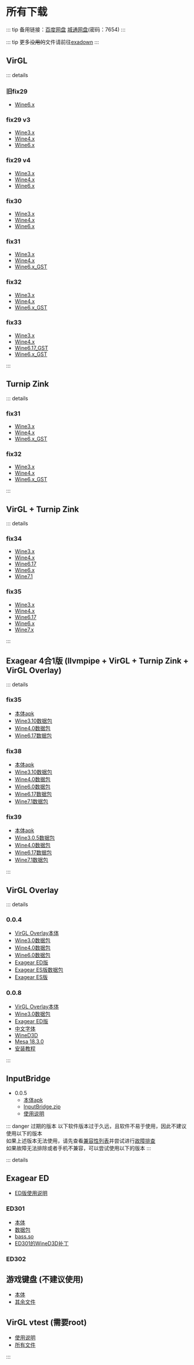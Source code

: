 # 所有下载

::: tip
备用链接：[百度网盘](./baidu.md) [城通网盘](https://url02.ctfile.com/d/4221102-45803505-36356a)(密码：7654)
:::

::: tip
更多~~没用的~~文件请前往[exadown](https://0.mrl646.repl.co/)
:::

## VirGL

::: details

### 旧fix29

   - [Wine6.x](https://0.mrl646.repl.co/d/Exagear/%E5%B7%B2%E5%BC%83%E7%94%A8%E7%9A%84Exagear/ExaGear%20SU_3.0.2G_MCAT_Wine6.x%E7%9B%B4%E8%A3%85%E7%89%88.apk)

### fix29 v3

   - [Wine3.x](https://0.mrl646.repl.co/d/Exagear/Exagear%20VirtIO%E7%9B%B4%E8%A3%85%E7%89%88/fix29v3%E7%9B%B4%E8%A3%85%E7%89%88%20by%20Jxy3576/ExaGear%20SU_3.0.2G_MCAT_Wine3.x_V3%E7%9B%B4%E8%A3%85%E7%89%88.apk)
   - [Wine4.x](https://0.mrl646.repl.co/d/Exagear/Exagear%20VirtIO%E7%9B%B4%E8%A3%85%E7%89%88/fix29v3%E7%9B%B4%E8%A3%85%E7%89%88%20by%20Jxy3576/ExaGear%20SU_3.0.2G_MCAT_Wine4.x_V3%E7%9B%B4%E8%A3%85%E7%89%88.apk)
   - [Wine6.x](https://0.mrl646.repl.co/d/Exagear/Exagear%20VirtIO%E7%9B%B4%E8%A3%85%E7%89%88/fix29v3%E7%9B%B4%E8%A3%85%E7%89%88%20by%20Jxy3576/ExaGear%20SU_3.0.2G_MCAT_Wine6.x_V3%E7%9B%B4%E8%A3%85%E7%89%88.apk)

### fix29 v4

   - [Wine3.x](https://0.mrl646.repl.co/d/Exagear/Exagear%20VirtIO%E7%9B%B4%E8%A3%85%E7%89%88/fix29%20v4%E7%9B%B4%E8%A3%85%E7%89%88%20by%20Jxy3576/ExaGear%20SU_3.0.2G_MCAT_Wine3.x_V4%E7%9B%B4%E8%A3%85%E7%89%88.apk)
   - [Wine4.x](https://0.mrl646.repl.co/d/Exagear/Exagear%20VirtIO%E7%9B%B4%E8%A3%85%E7%89%88/fix29%20v4%E7%9B%B4%E8%A3%85%E7%89%88%20by%20Jxy3576/ExaGear%20SU_3.0.2G_MCAT_Wine4.x_V4%E7%9B%B4%E8%A3%85%E7%89%88.apk)
   - [Wine6.x](https://0.mrl646.repl.co/d/Exagear/Exagear%20VirtIO%E7%9B%B4%E8%A3%85%E7%89%88/fix29%20v4%E7%9B%B4%E8%A3%85%E7%89%88%20by%20Jxy3576/ExaGear%20SU_3.0.2G_MCAT_Wine6.x_V4%E7%9B%B4%E8%A3%85%E7%89%88.apk)

### fix30

   - [Wine3.x](https://0.mrl646.repl.co/d/Exagear/Exagear%20VirtIO%E7%9B%B4%E8%A3%85%E7%89%88/fix30%E7%9B%B4%E8%A3%85%E7%89%88%20by%20Jxy3576/ExaGear%20SU_3.0.2G_MCAT_Wine3.x%E7%9B%B4%E8%A3%85%E7%89%88.apk)
   - [Wine4.x](https://0.mrl646.repl.co/d/Exagear/Exagear%20VirtIO%E7%9B%B4%E8%A3%85%E7%89%88/fix30%E7%9B%B4%E8%A3%85%E7%89%88%20by%20Jxy3576/ExaGear%20SU_3.0.2G_MCAT_Wine4.x%E7%9B%B4%E8%A3%85%E7%89%88.apk)
   - [Wine6.x](https://0.mrl646.repl.co/d/Exagear/Exagear%20VirtIO%E7%9B%B4%E8%A3%85%E7%89%88/fix30%E7%9B%B4%E8%A3%85%E7%89%88%20by%20Jxy3576/ExaGear%20SU_3.0.2G_MCAT_Wine6.x%E7%9B%B4%E8%A3%85%E7%89%88.apk)

### fix31

   - [Wine3.x](https://0.mrl646.repl.co/d/Exagear/Exagear%20VirtIO%E7%9B%B4%E8%A3%85%E7%89%88/fix31%E7%9B%B4%E8%A3%85%E7%89%88%20by%20Jxy3576/ExaGear%20SU_3.0.2G_MCAT_Wine3.x%E7%9B%B4%E8%A3%85%E7%89%88.apk)
   - [Wine4.x](https://0.mrl646.repl.co/d/Exagear/Exagear%20VirtIO%E7%9B%B4%E8%A3%85%E7%89%88/fix31%E7%9B%B4%E8%A3%85%E7%89%88%20by%20Jxy3576/ExaGear%20SU_3.0.2G_MCAT_Wine4.x_%E7%9B%B4%E8%A3%85%E7%89%88.apk)
   - [Wine6.x_GST](https://0.mrl646.repl.co/d/Exagear/Exagear%20VirtIO%E7%9B%B4%E8%A3%85%E7%89%88/fix31%E7%9B%B4%E8%A3%85%E7%89%88%20by%20Jxy3576/ExaGear%20SU_3.0.2G_MCAT_Wine6.x_GST%E7%9B%B4%E8%A3%85%E7%89%88.apk)

### fix32

   - [Wine3.x](https://0.mrl646.repl.co/d/Exagear/Exagear%20VirtIO%E7%9B%B4%E8%A3%85%E7%89%88/fix32%E7%9B%B4%E8%A3%85%E7%89%88%20by%20Jxy3576/ExaGear%20SU_3.0.2G_MCAT_Wine3.x_%E7%9B%B4%E8%A3%85%E7%89%88.apk)
   - [Wine4.x](https://0.mrl646.repl.co/d/Exagear/Exagear%20VirtIO%E7%9B%B4%E8%A3%85%E7%89%88/fix32%E7%9B%B4%E8%A3%85%E7%89%88%20by%20Jxy3576/ExaGear%20SU_3.0.2G_MCAT_Wine4.x_%E7%9B%B4%E8%A3%85%E7%89%88.apk)
   - [Wine6.x_GST](https://0.mrl646.repl.co/d/Exagear/Exagear%20VirtIO%E7%9B%B4%E8%A3%85%E7%89%88/fix32%E7%9B%B4%E8%A3%85%E7%89%88%20by%20Jxy3576/ExaGear%20SU_3.0.2G_MCAT_Wine6.x_GST%E7%9B%B4%E8%A3%85%E7%89%88.apk)

### fix33

   - [Wine3.x](https://0.mrl646.repl.co/d/Exagear/Exagear%20VirtIO%E7%9B%B4%E8%A3%85%E7%89%88/fix33%E7%9B%B4%E8%A3%85%E7%89%88%20by%20Jxy3576/ExaGear%20SU_3.0.2G_MCAT_Wine3.x_fix33%E7%9B%B4%E8%A3%85%E7%89%88.apk)
   - [Wine4.x](https://0.mrl646.repl.co/d/Exagear/Exagear%20VirtIO%E7%9B%B4%E8%A3%85%E7%89%88/fix33%E7%9B%B4%E8%A3%85%E7%89%88%20by%20Jxy3576/ExaGear%20SU_3.0.2G_MCAT_Wine4.x_fix33%E7%9B%B4%E8%A3%85%E7%89%88.apk)
   - [Wine6.17_GST](https://0.mrl646.repl.co/d/Exagear/Exagear%20VirtIO%E7%9B%B4%E8%A3%85%E7%89%88/fix33%E7%9B%B4%E8%A3%85%E7%89%88%20by%20Jxy3576/ExaGear%20SU_3.0.2G_MCAT_Wine6.17_GST_fix33%E7%9B%B4%E8%A3%85%E7%89%88.apk)
   - [Wine6.x_GST](https://0.mrl646.repl.co/d/Exagear/Exagear%20VirtIO%E7%9B%B4%E8%A3%85%E7%89%88/fix33%E7%9B%B4%E8%A3%85%E7%89%88%20by%20Jxy3576/ExaGear%20SU_3.0.2G_MCAT_Wine6.x_GST_fix33%E7%9B%B4%E8%A3%85%E7%89%88.apk)

:::

## Turnip Zink

::: details

### fix31

   - [Wine3.x](https://0.mrl646.repl.co/d/Exagear/%E5%9B%BD%E5%A4%96Turnip%2BZink/fix31/ExaGear%20SU_3.0.2G_MCAT_Wine3.x_%E7%9B%B4%E8%A3%85%E7%89%88.apk)
   - [Wine4.x](https://0.mrl646.repl.co/d/Exagear/%E5%9B%BD%E5%A4%96Turnip%2BZink/fix31/ExaGear%20SU_3.0.2G_MCAT_Wine4.x_%E7%9B%B4%E8%A3%85%E7%89%88.apk)
   - [Wine6.x_GST](https://0.mrl646.repl.co/d/Exagear/%E5%9B%BD%E5%A4%96Turnip%2BZink/fix31/ExaGear%20SU_3.0.2G_MCAT_Wine6.x_GST%E7%9B%B4%E8%A3%85%E7%89%88.apk)

### fix32

   - [Wine3.x](https://0.mrl646.repl.co/d/Exagear/%E5%9B%BD%E5%A4%96Turnip%2BZink/fix32/ExaGear%20SU_3.0.2G_MCAT_Wine3.x_%E7%9B%B4%E8%A3%85%E7%89%88.apk)
   - [Wine4.x](https://0.mrl646.repl.co/d/Exagear/%E5%9B%BD%E5%A4%96Turnip%2BZink/fix32/ExaGear%20SU_3.0.2G_MCAT_Wine4.x_%E7%9B%B4%E8%A3%85%E7%89%88.apk)
   - [Wine6.x_GST](https://0.mrl646.repl.co/d/Exagear/%E5%9B%BD%E5%A4%96Turnip%2BZink/fix32/ExaGear%20SU_3.0.2G_MCAT_Wine6.x_GST%E7%9B%B4%E8%A3%85%E7%89%88.apk)

:::

## VirGL + Turnip Zink

::: details

### fix34

   - [Wine3.x](https://0.mrl646.repl.co/d/Exagear/Exagear%20VirtIO%E7%9B%B4%E8%A3%85%E7%89%88/fix34%20turnip%E6%95%B4%E5%90%88%E7%9B%B4%E8%A3%85%E7%89%88by%20Jxy3576/ExaGear%20SU_3.0.2G_MCAT_Turnip%2BZink%2BVirgl_Wine3.x_fix34%E7%9B%B4%E8%A3%85%E7%89%88.apk)
   - [Wine4.x](https://0.mrl646.repl.co/d/Exagear/Exagear%20VirtIO%E7%9B%B4%E8%A3%85%E7%89%88/fix34%20turnip%E6%95%B4%E5%90%88%E7%9B%B4%E8%A3%85%E7%89%88by%20Jxy3576/ExaGear%20SU_3.0.2G_MCAT_Turnip%2BZink%2BVirgl_Wine4.x_fix34%E7%9B%B4%E8%A3%85%E7%89%88.apk)
   - [Wine6.17](https://0.mrl646.repl.co/d/Exagear/Exagear%20VirtIO%E7%9B%B4%E8%A3%85%E7%89%88/fix34%20turnip%E6%95%B4%E5%90%88%E7%9B%B4%E8%A3%85%E7%89%88by%20Jxy3576/ExaGear%20SU_3.0.2G_MCAT_Turnip%2BZink%2BVirgl_Wine6.17_GST_fix34%E7%9B%B4%E8%A3%85%E7%89%88.apk)
   - [Wine6.x](https://0.mrl646.repl.co/d/Exagear/Exagear%20VirtIO%E7%9B%B4%E8%A3%85%E7%89%88/fix34%20turnip%E6%95%B4%E5%90%88%E7%9B%B4%E8%A3%85%E7%89%88by%20Jxy3576/ExaGear%20SU_3.0.2G_MCAT_Turnip%2BZink%2BVirgl_Wine6.x_GST_fix34%E7%9B%B4%E8%A3%85%E7%89%88.apk)
   - [Wine7.1](https://0.mrl646.repl.co/d/Exagear/Exagear%20VirtIO%E7%9B%B4%E8%A3%85%E7%89%88/fix34%20turnip%E6%95%B4%E5%90%88%E7%9B%B4%E8%A3%85%E7%89%88by%20Jxy3576/ExaGear%20SU_3.0.2G_MCAT_Turnip%2BZink%2BVirgl_Wine7.x_GST_fix34%E7%9B%B4%E8%A3%85%E7%89%88.apk)

### fix35

   - [Wine3.x](https://0.mrl646.repl.co/d/Exagear/Exagear%20VirtIO%E7%9B%B4%E8%A3%85%E7%89%88/fix35%20turnip%E6%95%B4%E5%90%88%E7%9B%B4%E8%A3%85%E7%89%88by%20Jxy3576/ExaGear%20SU_3.0.2G_MCAT_Turnip%2BZink%2BVirgl_Wine3.x_fix35%E7%9B%B4%E8%A3%85%E7%89%88.apk)
   - [Wine4.x](https://0.mrl646.repl.co/d/Exagear/Exagear%20VirtIO%E7%9B%B4%E8%A3%85%E7%89%88/fix35%20turnip%E6%95%B4%E5%90%88%E7%9B%B4%E8%A3%85%E7%89%88by%20Jxy3576/ExaGear%20SU_3.0.2G_MCAT_Turnip%2BZink%2BVirgl_Wine4.x_fix35%E7%9B%B4%E8%A3%85%E7%89%88.apk)
   - [Wine6.17](https://0.mrl646.repl.co/d/Exagear/Exagear%20VirtIO%E7%9B%B4%E8%A3%85%E7%89%88/fix35%20turnip%E6%95%B4%E5%90%88%E7%9B%B4%E8%A3%85%E7%89%88by%20Jxy3576/ExaGear%20SU_3.0.2G_MCAT_Turnip%2BZink%2BVirgl_Wine6.17_fix35%E7%9B%B4%E8%A3%85%E7%89%88.apk)
   - [Wine6.x](https://0.mrl646.repl.co/d/Exagear/Exagear%20VirtIO%E7%9B%B4%E8%A3%85%E7%89%88/fix35%20turnip%E6%95%B4%E5%90%88%E7%9B%B4%E8%A3%85%E7%89%88by%20Jxy3576/ExaGear%20SU_3.0.2G_MCAT_Turnip%2BZink%2BVirgl_Wine6.x_fix35%E7%9B%B4%E8%A3%85%E7%89%88.apk)
   - [Wine7.x](https://0.mrl646.repl.co/d/Exagear/Exagear%20VirtIO%E7%9B%B4%E8%A3%85%E7%89%88/fix35%20turnip%E6%95%B4%E5%90%88%E7%9B%B4%E8%A3%85%E7%89%88by%20Jxy3576/ExaGear%20SU_3.0.2G_MCAT_Turnip%2BZink%2BVirgl_Wine7.1_fix35%E7%9B%B4%E8%A3%85%E7%89%88.apk)

:::

## Exagear 4合1版 (llvmpipe + VirGL + Turnip Zink + VirGL Overlay)

::: details

### fix35

   - [本体apk](https://0.mrl646.repl.co/d/Exagear/Exagear%20VirtIO%E7%9B%B4%E8%A3%85%E7%89%88/%E6%AF%9B%E6%94%B9exagear%204in1_fix35/ExaGear%2BSU_mcat_Ludashi_4in1_EN_kill.apk)
   - [Wine3.10数据包](https://0.mrl646.repl.co/d/Exagear/Exagear%20VirtIO%E7%9B%B4%E8%A3%85%E7%89%88/%E6%AF%9B%E6%94%B9exagear%204in1_fix35/MG_wine%203.10_4in1_fix35_AllMod.zip)
   - [Wine4.0数据包](https://0.mrl646.repl.co/d/Exagear/Exagear%20VirtIO%E7%9B%B4%E8%A3%85%E7%89%88/%E6%AF%9B%E6%94%B9exagear%204in1_fix35/MG_wine%204.0_4in1_fix35_AllMod.zip)
   - [Wine6.17数据包](https://0.mrl646.repl.co/d/Exagear/Exagear%20VirtIO%E7%9B%B4%E8%A3%85%E7%89%88/%E6%AF%9B%E6%94%B9exagear%204in1_fix35/MG_wine%206.17_4in1_fix35_AllMod.zip)

### fix38

   - [本体apk](https://0.mrl646.repl.co/d/Exagear/Exagear%20VirtIO%E7%9B%B4%E8%A3%85%E7%89%88/Exagear%204in1%20fix38/ExaGear%20SU_Turnip%2BZink%2BVirgl_Overlay_fix38_EN_AllMod.apk)
   - [Wine3.10数据包](https://0.mrl646.repl.co/d/Exagear/Exagear%20VirtIO%E7%9B%B4%E8%A3%85%E7%89%88/Exagear%204in1%20fix38/wine%203.10fix38_AllMod.zip)
   - [Wine4.0数据包](https://0.mrl646.repl.co/d/Exagear/Exagear%20VirtIO%E7%9B%B4%E8%A3%85%E7%89%88/Exagear%204in1%20fix38/wine%204.0fix38_AllMod.zip)
   - [Wine6.0数据包](https://0.mrl646.repl.co/d/Exagear/Exagear%20VirtIO%E7%9B%B4%E8%A3%85%E7%89%88/Exagear%204in1%20fix38/wine%206.0fix38_AllMod.zip)
   - [Wine6.17数据包](https://0.mrl646.repl.co/d/Exagear/Exagear%20VirtIO%E7%9B%B4%E8%A3%85%E7%89%88/Exagear%204in1%20fix38/wine%206.17fix38_AllMod.zip)
   - [Wine7.1数据包](https://0.mrl646.repl.co/d/Exagear/Exagear%20VirtIO%E7%9B%B4%E8%A3%85%E7%89%88/Exagear%204in1%20fix38/wine%207.1fix38_AllMod.zip)

### fix39

   - [本体apk](https://0.mrl646.repl.co/d/Exagear/Exagear%20VirtIO%E7%9B%B4%E8%A3%85%E7%89%88/Exagear%204in1%20fix39/ExaGear%2BSU_Turnip%2BZink%2BVirgl_Overlay_fix39_EN_AllMod.apk)
   - [Wine3.0.5数据包](https://0.mrl646.repl.co/d/Exagear/Exagear%20VirtIO%E7%9B%B4%E8%A3%85%E7%89%88/Exagear%204in1%20fix39/wine%203.0.5_fix39_AllMod.zip)
   - [Wine4.0数据包](https://0.mrl646.repl.co/d/Exagear/Exagear%20VirtIO%E7%9B%B4%E8%A3%85%E7%89%88/Exagear%204in1%20fix39/wine%204.0_fix39_AllMod.zip)
   - [Wine6.17数据包](https://0.mrl646.repl.co/d/Exagear/Exagear%20VirtIO%E7%9B%B4%E8%A3%85%E7%89%88/Exagear%204in1%20fix39/wine%206.17_fix39_AllMod.zip)
   - [Wine7.1数据包](https://0.mrl646.repl.co/d/Exagear/Exagear%20VirtIO%E7%9B%B4%E8%A3%85%E7%89%88/Exagear%204in1%20fix39/wine%207.1_fix39_AllMod.zip)

:::

## VirGL Overlay

::: details

### 0.0.4

   - [VirGL Overlay本体](https://0.mrl646.repl.co/d/Exagear/virgl-overlay(%E5%85%8Droot)/virgl%20overlay%200.0.4/virgl-overlay-rebuild-v.0.0.4_gen_signed.apk)
   - [Wine3.0数据包](https://0.mrl646.repl.co/d/Exagear/virgl-overlay(%E5%85%8Droot)/virgl%20overlay%200.0.4/3.0fix1/main.30.com.eltechs.ed.obb)
   - [Wine4.0数据包](https://0.mrl646.repl.co/d/Exagear/virgl-overlay(%E5%85%8Droot)/virgl%20overlay%200.0.4/4.0fix1/main.30.com.eltechs.ed.obb)
   - [Wine6.0数据包](https://0.mrl646.repl.co/d/Exagear/virgl-overlay(%E5%85%8Droot)/virgl%20overlay%200.0.4/6.0fix1/main.30.com.eltechs.ed.obb)
   - [Exagear ED版](https://0.mrl646.repl.co/d/Exagear/virgl-overlay(%E5%85%8Droot)/virgl%20overlay%200.0.4/ExaGear-SU_all_virgl.apk)
   - [Exagear ES版数据包](https://0.mrl646.repl.co/d/Exagear/virgl-overlay(%E5%85%8Droot)/virgl%20overlay%200.0.4/ES%20virgl/main.30.com.eltechs.es.obb)
   - [Exagear ES版](https://0.mrl646.repl.co/d/Exagear/virgl-overlay(%E5%85%8Droot)/virgl%20overlay%200.0.4/ES%20virgl/ExagearMobile_CRV5_3.5_D3D_wine.apk)

### 0.0.8

   - [VirGL Overlay本体](https://0.mrl646.repl.co/d/Exagear/virgl-overlay(%E5%85%8Droot)/virgl%20overlay%200.0.8/virgl-overlay-rebuild-v.0.0.8-gen_signed.apk)
   - [Wine3.0数据包](https://0.mrl646.repl.co/d/Exagear/virgl-overlay(%E5%85%8Droot)/virgl%20overlay%200.0.8/wine3.0_GFOXSH_VirGL_v2%20icon%EF%BC%88%E4%BF%AE%E5%A4%8D%E9%BC%A0%E6%A0%87%E6%98%BE%E7%A4%BA%EF%BC%89.zip)
   - [Exagear ED版](https://0.mrl646.repl.co/d/Exagear/virgl-overlay(%E5%85%8Droot)/virgl%20overlay%200.0.8/ExaGear-SU_all_virgl.apk)
   - [中文字体](https://0.mrl646.repl.co/d/Exagear/virgl-overlay(%E5%85%8Droot)/virgl%20overlay%200.0.8/Chs%20Fonts(Zh).exe)
   - [WineD3D](https://0.mrl646.repl.co/d/Exagear/virgl-overlay(%E5%85%8Droot)/virgl%20overlay%200.0.8/WineD3D2.5(Windows-system32).zip)
   - [Mesa 18.3.0](https://0.mrl646.repl.co/d/Exagear/virgl-overlay(%E5%85%8Droot)/virgl%20overlay%200.0.8/VirGL_Mesa_18.3.0_v3.exe)
   - [安装教程](https://0.mrl646.repl.co/d/Exagear/virgl-overlay(%E5%85%8Droot)/virgl%20overlay%200.0.8/exagear%20overlay0.0.8%E5%AE%89%E8%A3%85%E6%95%99%E7%A8%8B.txt?preview)

:::

## InputBridge
 - 0.0.5
   - [本体apk](https://0.mrl646.repl.co/d/Inputbridge/InputBridge%20[0.0.5]%E6%B1%89%E5%8C%96%E7%89%88.apk)
   - [InputBridge.zip](https://0.mrl646.repl.co/d/Inputbridge/InputBridge.zip)
   - [使用说明](https://0.mrl646.repl.co/d/Inputbridge/%E4%BD%BF%E7%94%A8%E8%AF%B4%E6%98%8E.txt?preview)

::: danger 过期的版本
以下软件版本过于久远，且软件不易于使用，因此不建议使用以下的版本  
如果上述版本无法使用，请先查看[兼容性列表](../compatibility/)并尝试进行[故障排查]()  
如果故障无法排除或者手机不兼容，可以尝试使用以下的版本
:::

::: details

## Exagear ED

 - [ED版使用说明](https://0.mrl646.repl.co/d/Exagear/%E5%B7%B2%E5%BC%83%E7%94%A8%E7%9A%84Exagear/%E9%9D%9E%E7%9B%B4%E8%A3%85%E7%89%88%E5%BF%85%E7%9C%8B%EF%BC%8CExagear%E4%BD%BF%E7%94%A8%E8%AF%B4%E6%98%8E.docx)

### ED301

 - [本体](https://0.mrl646.repl.co/d/Exagear/%E5%B7%B2%E5%BC%83%E7%94%A8%E7%9A%84Exagear/ED301/%E6%97%A7%E7%89%88/ED301%E6%9C%AC%E4%BD%93.apk)
 - [数据包](https://0.mrl646.repl.co/d/Exagear/%E5%B7%B2%E5%BC%83%E7%94%A8%E7%9A%84Exagear/ED301/%E6%97%A7%E7%89%88/main.31.com.antutu.ABenchMark.obb)
 - [bass.so](https://0.mrl646.repl.co/d/Exagear/%E5%B7%B2%E5%BC%83%E7%94%A8%E7%9A%84Exagear/ED301/%E6%97%A7%E7%89%88/bass.so)
 - [ED301的WineD3D补丁](https://0.mrl646.repl.co/d/Exagear/%E5%B7%B2%E5%BC%83%E7%94%A8%E7%9A%84Exagear/%E7%AE%80%E5%8D%95%E8%A1%A5%E4%B8%81/%E8%87%AA%E8%A7%A3%E5%8E%8B%E8%A1%A5%E4%B8%81.exe)

### ED302

## 游戏键盘 (不建议使用)
 - [本体](https://0.mrl646.repl.co/d/%E6%B8%B8%E6%88%8F%E9%94%AE%E7%9B%98/%E6%B8%B8%E6%88%8F%E9%94%AE%E7%9B%98_6.1.1.apk)
 - [其余文件](https://0.mrl646.repl.co/d/%E6%B8%B8%E6%88%8F%E9%94%AE%E7%9B%98/)

## VirGL vtest (需要root)
 - [使用说明](https://0.mrl646.repl.co/d/Exagear/Virgl%20vtest(root)/%E4%BD%BF%E7%94%A8%E8%AF%B4%E6%98%8E.txt?preview)
 - [所有文件](https://0.mrl646.repl.co/d/Exagear/Virgl%20vtest(root)/)

:::